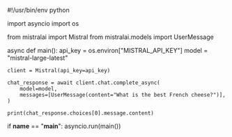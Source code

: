 #!/usr/bin/env python

import asyncio
import os

from mistralai import Mistral
from mistralai.models import UserMessage


async def main():
    api_key = os.environ["MISTRAL_API_KEY"]
    model = "mistral-large-latest"

    client = Mistral(api_key=api_key)

    chat_response = await client.chat.complete_async(
        model=model,
        messages=[UserMessage(content="What is the best French cheese?")],
    )

    print(chat_response.choices[0].message.content)


if __name__ == "__main__":
    asyncio.run(main())